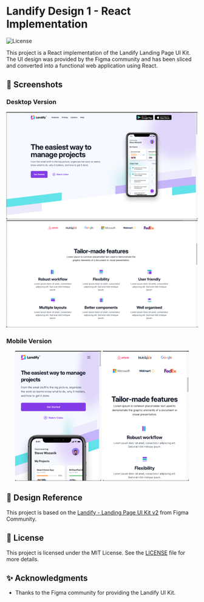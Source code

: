 # Landify Design 1 - React Implementation

![License](https://img.shields.io/badge/license-MIT-green)

This project is a React implementation of the Landify Landing Page UI Kit. The UI design was provided by the Figma community and has been sliced and converted into a functional web application using React.

## 📸 Screenshots

### Desktop Version

![Desktop Screenshot 1](./mockups/mockup1.png)
![Desktop Screenshot 2](./mockups/mockup2.png)

### Mobile Version

<p align="center">
  <img src="./screenshots/mobile-1.png" alt="Mobile Screenshot 1" width="45%" />
  <img src="./screenshots/mobile-2.png" alt="Mobile Screenshot 2" width="45%" />
</p>

## 🎨 Design Reference

This project is based on the [Landify - Landing Page UI Kit v2](<https://www.figma.com/design/088L8rIAnc29ArpVGDNG5y/Landify---Landing-Page-UI-Kit-v2-(Community)?node-id=1973-6598&t=KM6f0RjBK3Yq0WT8-0>) from Figma Community.

## 📄 License

This project is licensed under the MIT License. See the [LICENSE](LICENSE) file for more details.

## ✨ Acknowledgments

- Thanks to the Figma community for providing the Landify UI Kit.
